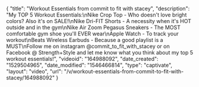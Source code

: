 {
    "title": "Workout Essentials from commit to fit with stacey",
    "description": "My TOP 5 Workout Essentials:\nNike Crop Top - Who doesn't love bright colors?  Also it's on SALE!\nNike Dri-FIT Shorts - A necessity when it's HOT outside and in the gym\nNike Air Zoom Pegasus Sneakers - The MOST comfortable gym shoe you'll EVER wear\nApple Watch - To track your workout\nBeats Wireless Earbuds - Because a good playlist is a MUST\nFollow me on instagram @commit_to_fit_with_stacey or on Facebook @ Strength+Style and let me know what you think about my top 5 workout essentials!",
    "videoid": "164988092",
    "date_created": "1529504965",
    "date_modified": "1546466814",
    "type": "captivate",
    "layout": "video",
    "url": "\/v\/workout-essentials-from-commit-to-fit-with-stacey\/164988092"
}